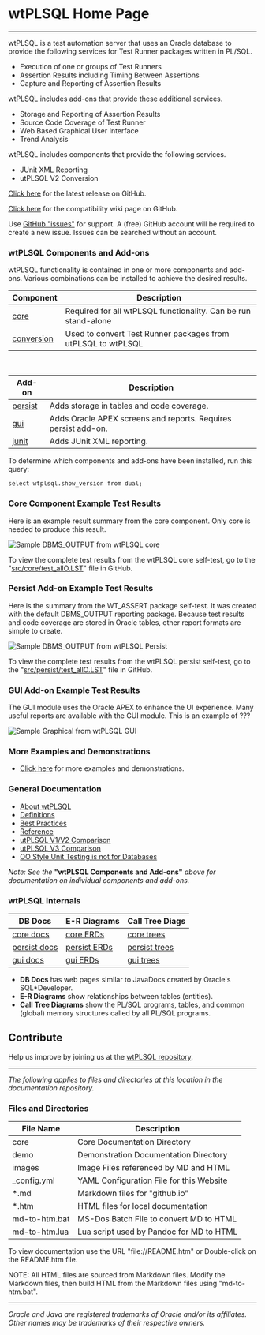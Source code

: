 # wtPLSQL Home Page

---
wtPLSQL is a test automation server that uses an Oracle database to provide the following services for Test Runner packages written in PL/SQL.
* Execution of one or groups of Test Runners
* Assertion Results including Timing Between Assertions
* Capture and Reporting of Assertion Results

wtPLSQL includes add-ons that provide these additional services.
* Storage and Reporting of Assertion Results
* Source Code Coverage of Test Runner
* Web Based Graphical User Interface
* Trend Analysis

wtPLSQL includes components that provide the following services.
* JUnit XML Reporting
* utPLSQL V2 Conversion

[Click here](https://github.com/DDieterich/wtPLSQL/releases/latest) for the latest release on GitHub.

[Click here](https://github.com/DDieterich/wtPLSQL/wiki/Compatibility) for the compatibility wiki page on GitHub.

Use [GitHub "issues"](https://github.com/DDieterich/wtPLSQL/issues) for support.  A (free) GitHub account will be required to create a new issue.  Issues can be searched without an account.

### wtPLSQL Components and Add-ons

wtPLSQL functionality is contained in one or more components and add-ons.  Various combinations can be installed to achieve the desired results.

Component                       | Description
--------------------------------|------------
[core](core/README)             | Required for all wtPLSQL functionality. Can be run stand-alone
[conversion](conversion/README) | Used to convert Test Runner packages from utPLSQL to wtPLSQL

<br>

Add-on                       | Description
-----------------------------|------------
[persist](persist/README.md) | Adds storage in tables and code coverage.
[gui](gui/README.md)         | Adds Oracle APEX screens and reports. Requires persist add-on.
[junit](junit/README.md)     | Adds JUnit XML reporting.

To determine which components and add-ons have been installed, run this query:

```
select wtplsql.show_version from dual;
```

### Core Component Example Test Results

Here is an example result summary from the core component.  Only core is needed to produce this result.

<img src="images/Core Example wtPLSQL Test Results.PNG" alt="Sample DBMS_OUTPUT from wtPLSQL core">

To view the complete test results from the wtPLSQL core self-test, go to the "[src/core/test_allO.LST](https://github.com/DDieterich/wtPLSQL/blob/master/src/core/test_allO.LST)" file in GitHub.

### Persist Add-on Example Test Results

Here is the summary from the WT_ASSERT package self-test.  It was created with the default DBMS_OUTPUT reporting package.  Because test results and code coverage are stored in Oracle tables, other report formats are simple to create.

<img src="images/Persist Example wtPLSQL Test Results.PNG" alt="Sample DBMS_OUTPUT from wtPLSQL Persist">

To view the complete test results from the wtPLSQL persist self-test, go to the "[src/persist/test_allO.LST](https://github.com/DDieterich/wtPLSQL/blob/master/src/persist/test_allO.LST)" file in GitHub.

### GUI Add-on Example Test Results

The GUI module uses the Oracle APEX to enhance the UI experience.  Many useful reports are available with the GUI module.  This is an example of ???

<img src="images/GUI Example wtPLSQL Test Results.PNG" alt="Sample Graphical from wtPLSQL GUI">

### More Examples and Demonstrations
* [Click here](demo/README.md) for more examples and demonstrations.

### General Documentation

* [About wtPLSQL](About-wtPLSQL.md)
* [Definitions](Definitions.md)
* [Best Practices](Best-Practices.md)
* [Reference](Reference.md)
* [utPLSQL V1/V2 Comparison](utPLSQL-V2-Comparison.md)
* [utPLSQL V3 Comparison](utPLSQL-V3-Comparison.md)
* [OO Style Unit Testing is not for Databases](OO-Style-Unit-Testing.md)

*Note: See the* **"wtPLSQL Components and Add-ons"** *above for documentation on individual components and add-ons.*

### wtPLSQL Internals

DB Docs                                   | E-R Diagrams                            | Call Tree Diags
------------------------------------------|-----------------------------------------|----------------
[core docs](core/DBDocs/index.html)       | [core ERDs](core/ER_Diagrams.pdf)       | [core trees](core/Call_Tree_Diagrams.pdf)
[persist docs](persist/DBDocs/index.html) | [persist ERDs](persist/ER_Diagrams.pdf) | [persist trees](persist/Call_Tree_Diagrams.pdf)
[gui docs](gui/DBDocs/index.html)         | [gui ERDs](gui/ER_Diagrams.pdf)         | [gui trees](gui/Call_Tree_Diagrams.pdf)

* **DB Docs** has web pages similar to JavaDocs created by Oracle's SQL*Developer.
* **E-R Diagrams** show relationships between tables (entities).
* **Call Tree Diagrams** show the PL/SQL programs, tables, and common (global) memory structures called by all PL/SQL programs.

## Contribute

Help us improve by joining us at the [wtPLSQL repository](https://github.com/DDieterich/wtPLSQL).

---

*The following applies to files and directories at this location in the documentation repository.*

### Files and Directories

File Name     | Description
--------------|------------
core          | Core Documentation Directory
demo          | Demonstration Documentation Directory
images        | Image Files referenced by MD and HTML
_config.yml   | YAML Configuration File for this Website
*.md          | Markdown files for "github.io"
*.htm         | HTML files for local documentation
md-to-htm.bat | MS-Dos Batch File to convert MD to HTML
md-to-htm.lua | Lua script used by Pandoc for MD to HTML

To view documentation use the URL "file://README.htm" or Double-click on the README.htm file.

NOTE: All HTML files are sourced from Markdown files.
  Modify the Markdown files, then build HTML from the
  Markdown files using "md-to-htm.bat".

---

_Oracle and Java are registered trademarks of Oracle and/or its affiliates. Other names may be trademarks of their respective owners._
